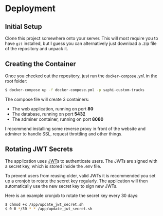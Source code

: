 # Deployment

## Initial Setup

Clone this project somewhere onto your server. This will most require
you to have `git` installed, but I guess you can alternatively just download a .zip
file of the repository and unpack it.

## Creating the Container

Once you checked out the repository, just run the `docker-compose.yml` in the root folder:

```bash
$ docker-compose up -f docker-compose.yml -p saphi-custom-tracks
```

The compose file will create 3 containers:

* The web application, running on port **80**
* The database, running on port **5432**
* The adminer container, running on port **8080**

I recommend installing some reverse proxy in front of the website and adminer to handle SSL, 
request throttling and other things.

## Rotating JWT Secrets

The application uses [JWT](https://jwt.io/)s to authenticate users. The JWTs are signed with a secret key, which is
stored inside the .env file.

To prevent users from reusing older, valid JWTs it is recommended you set up a cronjob to rotate
the secret key regularly. The application will then automatically use the new secret key to sign new JWTs.

Here is an example cronjob to rotate the secret key every 30 days:

```bash
$ chmod +x /app/update_jwt_secret.sh
$ 0 0 */30 * * /app/update_jwt_secret.sh
```
